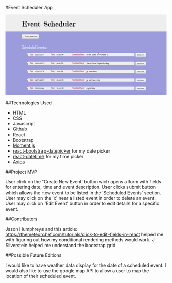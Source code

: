#Event Scheduler App

![screen shot of scheduling app](/CalendarApp/public/scheduler.png)

##Technologies Used

- HTML
- CSS
- Javascript
- Github
- React
- Bootstrap
- [Moment.js](http://momentjs.com/)
- [react-bootstrap-datepicker](https://github.com/pushtell/react-bootstrap-date-picker) for my date picker
- [react-datetime](https://github.com/YouCanBookMe/react-datetime) for my time picker
- [Axios](https://github.com/mzabriskie/axios)

##Project MVP

User click on the 'Create New Event' button wich opens a form with fields for entering date, time and event description. User clicks submit button which allows the new event to be listed in the 'Scheduled Events' section. User may click on the 'x' near a listed event in order to delete an event. User may click on 'Edit Event' button in order to edit details for a specific event. 

##Contributors

Jason Humphreys and this article: https://themeteorchef.com/tutorials/click-to-edit-fields-in-react helped me with figuring out how my conditional rendering methods would work. J Silverstein helped me understand the bootstrap grid. 

##Possible Future Editions

I would like to have weather data display for the date of a scheduled event. I would also like to use the google map API to allow a user to map the location of their scheduled event. 
